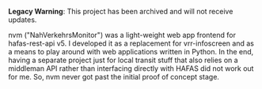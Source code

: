 **Legacy Warning**: This project has been archived and will not receive updates.

nvm ("NahVerkehrsMonitor") was a light-weight web app frontend for hafas-rest-api v5.
I developed it as a replacement for vrr-infoscreen and as a means to play around with web applications written in Python.
In the end, having a separate project just for local transit stuff that also relies on a middleman API rather than interfacing directly with HAFAS did not work out for me.
So, nvm never got past the initial proof of concept stage.
